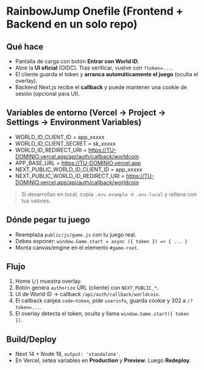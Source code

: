# RainbowJump Onefile (Frontend + Backend en un solo repo)

## Qué hace
- Pantalla de carga con botón **Entrar con World ID**.
- Abre la **UI oficial** (OIDC). Tras verificar, vuelve con `?token=...`.
- El cliente guarda el token y **arranca automáticamente el juego** (oculta el overlay).
- Backend Next.js recibe el **callback** y puede mantener una cookie de sesión (opcional para UI).

## Variables de entorno (Vercel → Project → Settings → Environment Variables)
- WORLD_ID_CLIENT_ID = app_xxxxx
- WORLD_ID_CLIENT_SECRET = sk_xxxxx
- WORLD_ID_REDIRECT_URI = https://TU-DOMINIO.vercel.app/api/auth/callback/worldcoin
- APP_BASE_URL = https://TU-DOMINIO.vercel.app
- NEXT_PUBLIC_WORLD_ID_CLIENT_ID = app_xxxxx
- NEXT_PUBLIC_WORLD_ID_REDIRECT_URI = https://TU-DOMINIO.vercel.app/api/auth/callback/worldcoin

> Si desarrollas en local, copia `.env.example` → `.env.local` y rellena con tus valores.

## Dónde pegar tu juego
- Reemplaza `public/js/game.js` con tu juego real.
- Debes exponer: `window.Game.start = async ({ token }) => { ... }`
- Monta canvas/engine en el elemento `#game-root`.

## Flujo
1. Home (`/`) muestra overlay.
2. Botón genera `authorize` URL (cliente) con `NEXT_PUBLIC_*`.
3. UI de World ID → callback `/api/auth/callback/worldcoin`.
4. El callback canjea `code→token`, pide `userinfo`, guarda cookie y 302 a `/?token=...`.
5. El overlay detecta el token, oculta y llama `window.Game.start({ token })`.

## Build/Deploy
- Next 14 + Node 18, `output: 'standalone'`.
- En Vercel, setea variables en **Production** y **Preview**. Luego **Redeploy**.
